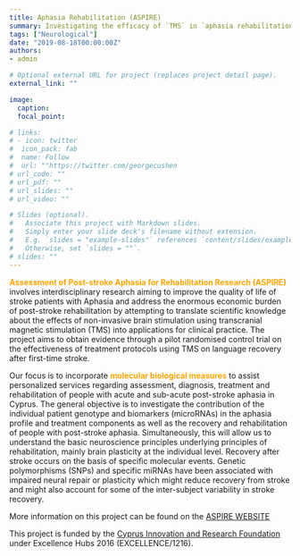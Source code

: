 ```yaml
---
title: Aphasia Rehabilitation (ASPIRE)
summary: Investigating the efficacy of `TMS` in `aphasia rehabilitation`.
tags: ["Neurological"]
date: "2019-08-18T00:00:00Z"
authors:
- admin

# Optional external URL for project (replaces project detail page).
external_link: ""

image:
  caption: 
  focal_point: 

# links:
# - icon: twitter
#  icon_pack: fab
#  name: Follow
#  url: ""https://twitter.com/georgecushen
# url_code: ""
# url_pdf: ""
# url_slides: ""
# url_video: ""

# Slides (optional).
#   Associate this project with Markdown slides.
#   Simply enter your slide deck's filename without extension.
#   E.g. `slides = "example-slides"` references `content/slides/example-slides.md`.
#   Otherwise, set `slides = ""`.
# slides: ""
---
```


**<span style="color:orange;">Assessment of Post-stroke Aphasia for Rehabilitation Research (ASPIRE)</span>** involves interdisciplinary research aiming to improve the quality of life of stroke patients with Aphasia and address the enormous economic burden of post-stroke rehabilitation by attempting to translate scientific knowledge about the effects of non-invasive brain stimulation using transcranial magnetic stimulation (TMS) into applications for clinical practice. The project aims to obtain evidence through a pilot randomised control trial on the effectiveness of treatment protocols using TMS on language recovery after first-time stroke. 

Our focus is to incorporate **<span style="color:orange;">molecular biological measures</span>** to assist personalized services regarding assessment, diagnosis, treatment and rehabilitation of people with acute and sub-acute post-stroke aphasia in Cyprus. The general objective is to investigate the contribution of the individual patient genotype and biomarkers (microRNAs) in the aphasia profile and treatment components as well as the recovery and rehabilitation of people with post-stroke aphasia. Simultaneously, this will allow us to understand the basic neuroscience principles underlying principles of rehabilitation, mainly brain plasticity at the individual level. Recovery after stroke occurs on the basis of specific molecular events. Genetic polymorphisms (SNPs) and specific miRNAs have been associated with impaired neural repair or plasticity which might reduce recovery from stroke and might also account for some of the inter-subject variability in stroke recovery.

More information on this project can be found on the [ASPIRE WEBSITE](https://aspirecyprus.com/) 

This project is funded by the [Cyprus Innovation and Research Foundation](https://www.research.org.cy/en/) under Excellence Hubs 2016 (EXCELLENCE/1216).
